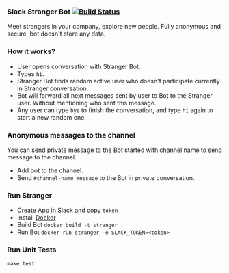 ### Slack Stranger Bot [![Build Status](https://travis-ci.org/wizeline/slack-stranger-bot.svg?branch=master)](https://travis-ci.org/wizeline/slack-stranger-bot)

Meet strangers in your company, explore new people. Fully anonymous and secure, bot doesn't store any data.

### How it works?

 - User opens conversation with Stranger Bot.
 - Types `hi`.
 - Stranger Bot finds random active user who doesn't participate currently in Stranger conversation.
 - Bot will forward all next messages sent by user to Bot to the Stranger user. Without mentioning who sent this message.
 - Any user can type `bye` to finish the conversation, and type `hi` again to start a new random one.

### Anonymous messages to the channel

You can send private message to the Bot started with channel name to send message to the channel.

 - Add bot to the channel.
 - Send `#channel-name message` to the Bot in private conversation.

### Run Stranger

 - Create App in Slack and copy `token`
 - Install [Docker](https://docs.docker.com/engine/installation/)
 - Build Bot `docker build -t stranger .`
 - Run Bot `docker run stranger -e SLACK_TOKEN=<token>`

### Run Unit Tests

```
make test
```
